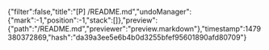 {"filter":false,"title":"[P] /README.md","undoManager":{"mark":-1,"position":-1,"stack":[]},"preview":{"path":"/README.md","previewer":"preview.markdown"},"timestamp":1479380372869,"hash":"da39a3ee5e6b4b0d3255bfef95601890afd80709"}